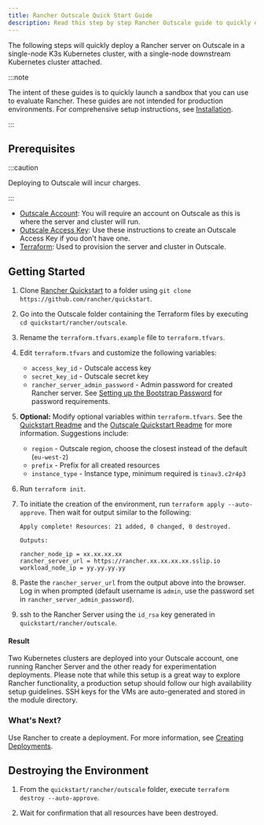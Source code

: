 ```yaml
---
title: Rancher Outscale Quick Start Guide
description: Read this step by step Rancher Outscale guide to quickly deploy a Rancher server with a single-node downstream Kubernetes cluster attached.
---
```


<head>
  <link rel="canonical" href="https://ranchermanager.docs.rancher.com/getting-started/quick-start-guides/deploy-rancher-manager/outscale-qs"/>
</head>

The following steps will quickly deploy a Rancher server on Outscale in a single-node K3s Kubernetes cluster, with a single-node downstream Kubernetes cluster attached.

:::note

The intent of these guides is to quickly launch a sandbox that you can use to evaluate Rancher. These guides are not intended for production environments. For comprehensive setup instructions, see [Installation](../../installation-and-upgrade/installation-and-upgrade.md).

:::

## Prerequisites

:::caution

Deploying to Outscale will incur charges.

:::

- [Outscale Account](https://en.outscale.com/): You will require an account on Outscale as this is where the server and cluster will run.
- [Outscale Access Key](https://docs.outscale.com/en/userguide/About-Access-Keys.html): Use these instructions to create an Outscale Access Key if you don't have one.
- [Terraform](https://developer.hashicorp.com/terraform/install): Used to provision the server and cluster in Outscale.


## Getting Started

1. Clone [Rancher Quickstart](https://github.com/rancher/quickstart) to a folder using `git clone https://github.com/rancher/quickstart`.

2. Go into the Outscale folder containing the Terraform files by executing `cd quickstart/rancher/outscale`.

3. Rename the `terraform.tfvars.example` file to `terraform.tfvars`.

4. Edit `terraform.tfvars` and customize the following variables:
    - `access_key_id` - Outscale access key
    - `secret_key_id` - Outscale secret key
    - `rancher_server_admin_password` - Admin password for created Rancher server. See [Setting up the Bootstrap Password](../../installation-and-upgrade/resources/bootstrap-password.md#password-requirements) for password requirements.

5. **Optional:** Modify optional variables within `terraform.tfvars`.
See the [Quickstart Readme](https://github.com/rancher/quickstart) and the [Outscale Quickstart Readme](https://github.com/rancher/quickstart/tree/master/rancher/outscale) for more information.
Suggestions include:
    - `region` - Outscale region, choose the closest instead of the default (`eu-west-2`)
    - `prefix` - Prefix for all created resources
    - `instance_type` - Instance type, minimum required is `tinav3.c2r4p3`

6. Run `terraform init`.

7. To initiate the creation of the environment, run `terraform apply --auto-approve`. Then wait for output similar to the following:

    ```
    Apply complete! Resources: 21 added, 0 changed, 0 destroyed.

    Outputs:

    rancher_node_ip = xx.xx.xx.xx
    rancher_server_url = https://rancher.xx.xx.xx.xx.sslip.io
    workload_node_ip = yy.yy.yy.yy
    ```

8. Paste the `rancher_server_url` from the output above into the browser. Log in when prompted (default username is `admin`, use the password set in `rancher_server_admin_password`).
9. ssh to the Rancher Server using the `id_rsa` key generated in `quickstart/rancher/outscale`.

#### Result

Two Kubernetes clusters are deployed into your Outscale account, one running Rancher Server and the other ready for experimentation deployments. Please note that while this setup is a great way to explore Rancher functionality, a production setup should follow our high availability setup guidelines. SSH keys for the VMs are auto-generated and stored in the module directory.

### What's Next?

Use Rancher to create a deployment. For more information, see [Creating Deployments](../deploy-workloads/deploy-workloads.md).

## Destroying the Environment

1. From the `quickstart/rancher/outscale` folder, execute `terraform destroy --auto-approve`.

2. Wait for confirmation that all resources have been destroyed.

